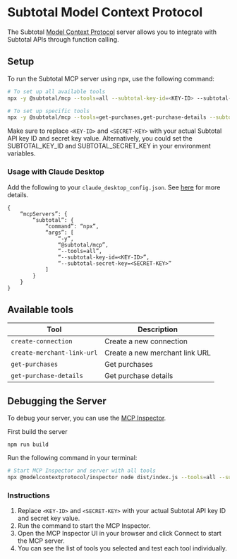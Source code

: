 # Subtotal Model Context Protocol

The Subtotal [Model Context Protocol](https://modelcontextprotocol.com/) server allows you to integrate with Subtotal APIs through function calling.

## Setup

To run the Subtotal MCP server using npx, use the following command:

```bash
# To set up all available tools
npx -y @subtotal/mcp --tools=all --subtotal-key-id=<KEY-ID> --subtotal-secret-key=<SECRET-KEY>

# To set up specific tools
npx -y @subtotal/mcp --tools=get-purchases,get-purchase-details --subtotal-key-id=<KEY-ID> --subtotal-secret-key=<SECRET-KEY>
```

Make sure to replace `<KEY-ID>` and `<SECRET-KEY>` with your actual Subtotal API key ID and secret key value.
Alternatively, you could set the SUBTOTAL_KEY_ID and SUBTOTAL_SECRET_KEY in your environment variables.

### Usage with Claude Desktop

Add the following to your `claude_desktop_config.json`. See [here](https://modelcontextprotocol.io/quickstart/user) for more details.

```
{
    “mcpServers”: {
        “subtotal”: {
            “command”: “npx”,
            “args”: [
                “-y”,
                “@subtotal/mcp”,
                “--tools=all”,
                “--subtotal-key-id=<KEY-ID>”,
                “--subtotal-secret-key=<SECRET-KEY>”
            ]
        }
    }
}
```

## Available tools

| Tool | Description |
|------|-------------|
| `create-connection` | Create a new connection |
| `create-merchant-link-url` | Create a new merchant link URL |
| `get-purchases` | Get purchases |
| `get-purchase-details` | Get purchase details |


## Debugging the Server

To debug your server, you can use the [MCP Inspector](https://modelcontextprotocol.io/docs/tools/inspector).

First build the server

```
npm run build
```

Run the following command in your terminal:

```bash
# Start MCP Inspector and server with all tools
npx @modelcontextprotocol/inspector node dist/index.js --tools=all --subtotal-key-id=<KEY-ID> --subtotal-secret-key=<SECRET-KEY>
```

### Instructions

1. Replace `<KEY-ID>` and `<SECRET-KEY>` with your actual Subtotal API key ID and secret key value.
2. Run the command to start the MCP Inspector.
3. Open the MCP Inspector UI in your browser and click Connect to start the MCP server.
4. You can see the list of tools you selected and test each tool individually.
